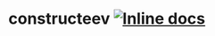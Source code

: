 # constructeev [![Inline docs](http://inch-ci.org/github/bmalum/constructeev.svg?branch=master)](http://inch-ci.org/github/bmalum/constructeev)
